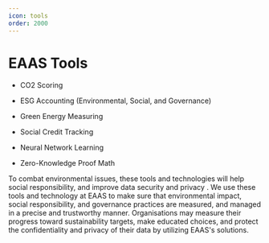 ```yaml
---
icon: tools
order: 2000
---
```


# EAAS Tools

- CO2 Scoring

- ESG Accounting (Environmental, Social, and Governance)

- Green Energy Measuring

- Social Credit Tracking

- Neural Network Learning

- Zero-Knowledge Proof Math


To combat environmental issues, these tools and technologies will help social responsibility, and improve data security and privacy . We use these tools and technology at EAAS to make sure that environmental impact, social responsibility, and governance practices are measured,  and managed in a precise and trustworthy manner. Organisations may measure their progress toward sustainability targets, make educated choices, and protect the confidentiality and privacy of their data by utilizing EAAS's solutions.